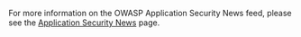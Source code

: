 For more information on the OWASP Application Security News feed, please
see the [Application Security
News](Application_Security_News "wikilink") page.